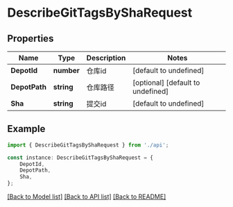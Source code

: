 # DescribeGitTagsByShaRequest


## Properties

Name | Type | Description | Notes
------------ | ------------- | ------------- | -------------
**DepotId** | **number** | 仓库id | [default to undefined]
**DepotPath** | **string** | 仓库路径 | [optional] [default to undefined]
**Sha** | **string** | 提交id | [default to undefined]

## Example

```typescript
import { DescribeGitTagsByShaRequest } from './api';

const instance: DescribeGitTagsByShaRequest = {
    DepotId,
    DepotPath,
    Sha,
};
```

[[Back to Model list]](../README.md#documentation-for-models) [[Back to API list]](../README.md#documentation-for-api-endpoints) [[Back to README]](../README.md)
